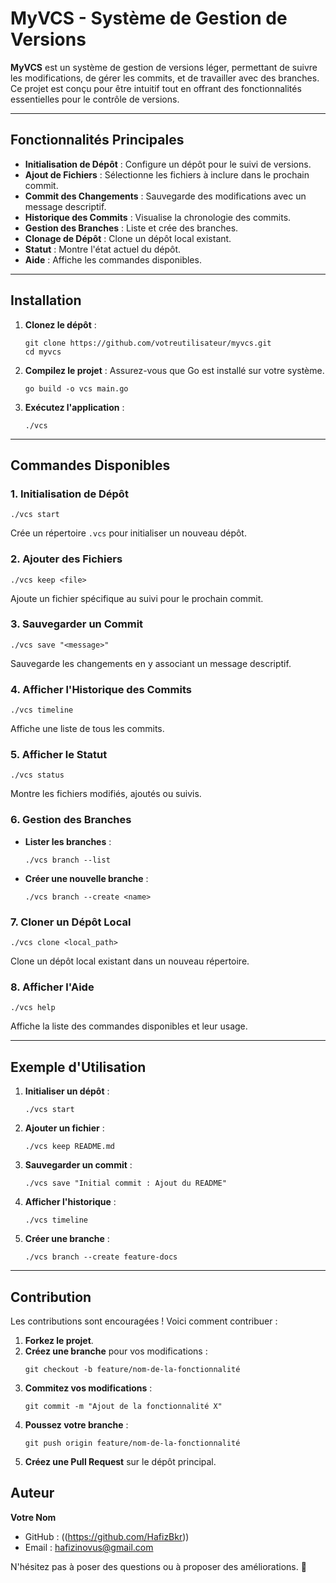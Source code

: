 # MyVCS - Système de Gestion de Versions

**MyVCS** est un système de gestion de versions léger, permettant de suivre les modifications, de gérer les commits, et de travailler avec des branches. Ce projet est conçu pour être intuitif tout en offrant des fonctionnalités essentielles pour le contrôle de versions.

---

## Fonctionnalités Principales

- **Initialisation de Dépôt** : Configure un dépôt pour le suivi de versions.
- **Ajout de Fichiers** : Sélectionne les fichiers à inclure dans le prochain commit.
- **Commit des Changements** : Sauvegarde des modifications avec un message descriptif.
- **Historique des Commits** : Visualise la chronologie des commits. 
- **Gestion des Branches** : Liste et crée des branches.
- **Clonage de Dépôt** : Clone un dépôt local existant.
- **Statut** : Montre l'état actuel du dépôt.
- **Aide** : Affiche les commandes disponibles.

---

## Installation

1. **Clonez le dépôt** :
   ```
   git clone https://github.com/votreutilisateur/myvcs.git
   cd myvcs
   ```

2. **Compilez le projet** :
   Assurez-vous que Go est installé sur votre système.
   ```
   go build -o vcs main.go
   ```

3. **Exécutez l'application** :
   ```
   ./vcs
   ```

---

## Commandes Disponibles

### 1. Initialisation de Dépôt
```
./vcs start
```
Crée un répertoire `.vcs` pour initialiser un nouveau dépôt.

### 2. Ajouter des Fichiers
```
./vcs keep <file>
```
Ajoute un fichier spécifique au suivi pour le prochain commit.

### 3. Sauvegarder un Commit
```
./vcs save "<message>"
```
Sauvegarde les changements en y associant un message descriptif.

### 4. Afficher l'Historique des Commits
```
./vcs timeline
```
Affiche une liste de tous les commits.

### 5. Afficher le Statut
```
./vcs status
```
Montre les fichiers modifiés, ajoutés ou suivis.

### 6. Gestion des Branches
- **Lister les branches** :
  ```
  ./vcs branch --list
  ```
- **Créer une nouvelle branche** :
  ```
  ./vcs branch --create <name>
  ```

### 7. Cloner un Dépôt Local
```
./vcs clone <local_path>
```
Clone un dépôt local existant dans un nouveau répertoire.

### 8. Afficher l'Aide
```
./vcs help
```
Affiche la liste des commandes disponibles et leur usage.

---


## Exemple d'Utilisation

1. **Initialiser un dépôt** :
   ```
   ./vcs start
   ```

2. **Ajouter un fichier** :
   ```
   ./vcs keep README.md
   ```

3. **Sauvegarder un commit** :
   ```
   ./vcs save "Initial commit : Ajout du README"
   ```

4. **Afficher l'historique** :
   ```
   ./vcs timeline
   ```

5. **Créer une branche** :
   ```
   ./vcs branch --create feature-docs
   ```

---

## Contribution

Les contributions sont encouragées ! Voici comment contribuer :

1. **Forkez le projet**.
2. **Créez une branche** pour vos modifications :
   ```
   git checkout -b feature/nom-de-la-fonctionnalité
   ```
3. **Commitez vos modifications** :
   ```
   git commit -m "Ajout de la fonctionnalité X"
   ```
4. **Poussez votre branche** :
   ```
   git push origin feature/nom-de-la-fonctionnalité
   ```
5. **Créez une Pull Request** sur le dépôt principal.



## Auteur

**Votre Nom**  
- GitHub : ((https://github.com/HafizBkr))  
- Email : hafizinovus@gmail.com

N'hésitez pas à poser des questions ou à proposer des améliorations. 🚀

